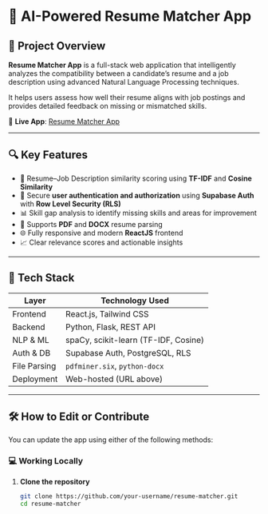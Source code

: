 # 🧠 AI-Powered Resume Matcher App

## 📘 Project Overview

**Resume Matcher App** is a full-stack web application that intelligently analyzes the compatibility between a candidate’s resume and a job description using advanced Natural Language Processing techniques.

It helps users assess how well their resume aligns with job postings and provides detailed feedback on missing or mismatched skills.

🔗 **Live App**: [Resume Matcher App](https://lovable.dev/projects/15c98b41-15f5-4966-9639-d9521e9ee684)

---

## 🔍 Key Features

- 📄 Resume–Job Description similarity scoring using **TF-IDF** and **Cosine Similarity**
- 🔐 Secure **user authentication and authorization** using **Supabase Auth** with **Row Level Security (RLS)**
- 📊 Skill gap analysis to identify missing skills and areas for improvement
- 📂 Supports **PDF** and **DOCX** resume parsing
- 🌐 Fully responsive and modern **ReactJS** frontend
- 📈 Clear relevance scores and actionable insights

---

## 🧰 Tech Stack

| Layer         | Technology Used                          |
|---------------|------------------------------------------|
| Frontend      | React.js, Tailwind CSS                   |
| Backend       | Python, Flask, REST API                  |
| NLP & ML      | spaCy, scikit-learn (TF-IDF, Cosine)     |
| Auth & DB     | Supabase Auth, PostgreSQL, RLS           |
| File Parsing  | `pdfminer.six`, `python-docx`            |
| Deployment    | Web-hosted (URL above)                   |

---

## 🛠 How to Edit or Contribute

You can update the app using either of the following methods:

### 💻 Working Locally

1. **Clone the repository**  
   ```bash
   git clone https://github.com/your-username/resume-matcher.git
   cd resume-matcher
